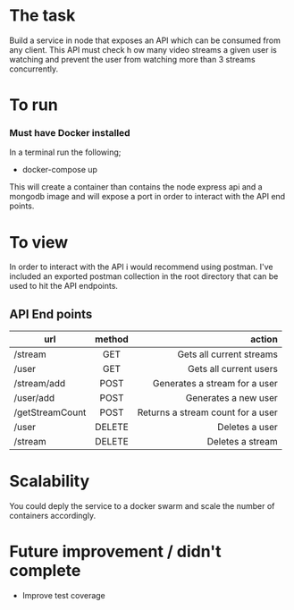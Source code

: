 # The task

Build a service in node that exposes an API which can be consumed from any client. This API must check h ow many video streams a given user is watching and prevent the user from watching more than 3 streams concurrently.

# To run

### Must have Docker installed

In a terminal run the following;

- docker-compose up

This will create a container than contains the node express api and a mongodb image and will expose a port in order to interact with the API end points.

# To view

In order to interact with the API i would recommend using postman.
I've included an exported postman collection in the root directory that can be used to hit the API endpoints.

## API End points

| url             | method  | action                            |
| -------------   |:-------:| ---------------------------------:|
| /stream         | GET     | Gets all current streams          |
| /user           | GET     | Gets all current users            |
| /stream/add     | POST    | Generates a stream for a user     |
| /user/add       | POST    | Generates a new user              |
| /getStreamCount | POST    | Returns a stream count for a user |
| /user           | DELETE  | Deletes a user                    |
| /stream         | DELETE  | Deletes a stream                  |

# Scalability

You could deply the service to a docker swarm and scale the number of containers accordingly.

# Future improvement / didn't complete

- Improve test coverage